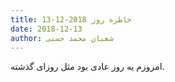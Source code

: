 ```yaml
---
title: خاطره روز 2018-12-13
date: 2018-12-13
author: شعبان محمد حسنی
---
```


امروزم یه روز عادی بود مثل روزای گذشته.